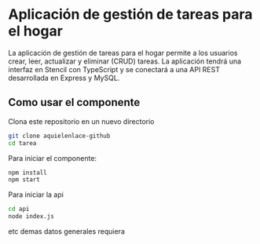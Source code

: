 # Aplicación de gestión de tareas para el hogar
La aplicación de gestión de tareas para el hogar permite a los usuarios crear, leer, actualizar y eliminar (CRUD) tareas. La aplicación tendrá una interfaz en Stencil con TypeScript y se conectará a una API REST desarrollada en Express y MySQL.

## Como usar el componente

Clona este repositorio en un nuevo directorio

```bash
git clone aquielenlace-github
cd tarea
```

Para iniciar el componente:

```bash
npm install
npm start
```

Para iniciar la api
```bash
cd api
node index.js
```

etc demas datos generales requiera
